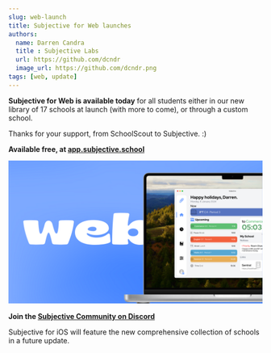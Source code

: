 ```yaml
---
slug: web-launch
title: Subjective for Web launches
authors:
  name: Darren Candra
  title : Subjective Labs
  url: https://github.com/dcndr
  image_url: https://github.com/dcndr.png
tags: [web, update]
---
```


**Subjective for Web is available today** for all students either in our new library of 17 schools at launch (with more to come), or through a custom school.

Thanks for your support, from SchoolScout to Subjective. :)

**Available free, at [app.subjective.school](https://app.subjective.school)**

![Subjective for Web banner](./web-launch.png)

**Join the [Subjective Community on Discord](https://discord.subjective.school)**

Subjective for iOS will feature the new comprehensive collection of schools in a future update. 